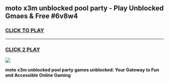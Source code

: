 
## moto x3m unblocked pool party - Play Unblocked Gmaes & Free #6v8w4
<h3>
<a href="https://news.freeplayer.one?title=moto_x3m_unblocked_pool_party&ref=03M">CLICK TO PLAY</a></h3>
<hr>

<h3>
<a href="https://news.freeplayer.one?title=moto_x3m_unblocked_pool_party&ref=03M">CLICK 2 PLAY</a>
  
</h3>

<a href="https://news.freeplayer.one?title=moto_x3m_unblocked_pool_party&ref=03M"><img src="https://clearcache.store/games.png"></a>


**moto x3m unblocked pool party games unblocked: Your Gateway to Fun and Accessible Online Gaming**
